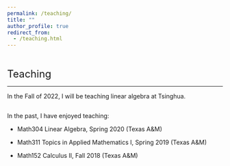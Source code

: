 ```yaml
---
permalink: /teaching/
title: ""
author_profile: true
redirect_from: 
  - /teaching.html
---
```

  
  
<hr style="height:1pt; visibility:hidden;" />
<hr style="height:1pt; visibility:hidden;" />

<span style="font-size:1.7em; font-weight:410;">Teaching</span>
<hr style="height:1pt;"/>

In the Fall of 2022, I will be teaching linear algebra at Tsinghua.


<hr style="height:1pt; visibility:hidden;" />
  
  
In the past, I have enjoyed teaching:

* Math304 Linear Algebra, Spring 2020 (Texas A&M)

* Math311 Topics in Applied Mathematics I, Spring 2019 (Texas A&M)

* Math152 Calculus II, Fall 2018 (Texas A&M)